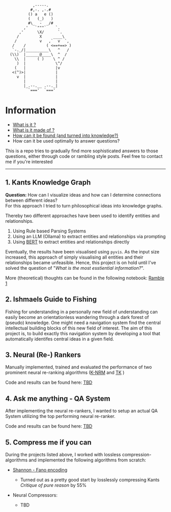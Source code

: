 ```
            ,-----.
           #,-. ,-.#
          () a   e ()
          (   (_)   )
          #\_  -  _/#
        ,'   `"""`    `.
      ,'      \X/      `.
     /         X     ____\
    /          v   ,`  v  `,
   /    /         ( <==+==> )
   `-._/|__________\   ^   /
  (\\)  |______@____\  ^  /
    \\  |     ( )    \ ^ /
     )  |             \^/
    (   |             |v
   <(^)>|             |
     v  |             |
        |             |
        |_.--.__ .--._|
          `==='  `==='

```

# Information 
- [What is it ?](notes/what_is_information.md) 
- [What is it made of ?](notes/what_is_information.md)
- [How can it be found (and turned into knowledge?)](notes/quest_for_knowledge.md)
- How can it be used optimally to answer questions?
  
This is a repo tries to gradually find more sophisticated answers to those questions, either through code or rambling style posts.
Feel free to contact me if you're interested
 
____

 ## 1. Kants Knowledge Graph
**Question:** How can I visualize ideas and how can I determine connections between different ideas?  
For this approach I tried to turn philosophical ideas into knowledge graphs.

Thereby two different approaches have been used to identify entities and relationships.
1. Using Rule based Parsing Systems
2. Using an LLM (Ollama) to extract entities and relationships via prompting
3. Using [BERT](Embeddings/ER_BERT.py) to extract entities and relationships directly

Eventually, the results have been visualised using `pyvis`. As the input size increased, this approach of simply 
visualising all entities and their relationships became unfeasible.
Hence, this project is on hold until I've solved the question of "*What is the most esstiential information?*".

More (theoretical) thoughts can be found in the following notebook: [Ramble 1](kants_knowledge_graph/ramble.md)


## 2. Ishmaels Guide to Fishing
Fishing for understanding in a personally new field of understanding can easily become an orientationless wandering through a dark forest of (pseudo) knowledge. 
One might need a navigation system find the central intellectual building blocks of this new field of interest.
The aim of this project is, to build exactly this navigation system by developing a tool that automatically identifes central ideas in a given field.


## 3. Neural (Re-) Rankers
Manually implemented, trained and evaluated the performance of two prominent neural re-ranking algorithms ([K-NRM](https://arxiv.org/pdf/1706.06613) and [TK](https://www.researchgate.net/publication/339065967_Interpretable_Time-Budget-Constrained_Contextualization_for_Re-Ranking) )

Code and results can be found here: 
[TBD](TBD)

## 4. Ask me anything - QA System
After implementing the neural re-rankers, I wanted to setup an actual QA System utilizing the top performing neural re-ranker.

Code and results can be found here: 
[TBD](TBD)


## 5. Compress me if you can
During the projects listed above, I worked with lossless compression-algorithms and implemented the following algorithms from scratch: 
* [Shannon -  Fano encoding](https://github.com/dominik-pichler/Balmung/blob/main/utils/shannon_fano_coding.py)
   * Turned out as a pretty good start by losslessly compressing Kants *Critique of pure reason* by 55%
 
* Neural Compressors:
   * TBD





